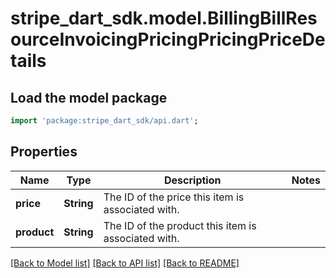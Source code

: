 # stripe_dart_sdk.model.BillingBillResourceInvoicingPricingPricingPriceDetails

## Load the model package
```dart
import 'package:stripe_dart_sdk/api.dart';
```

## Properties
Name | Type | Description | Notes
------------ | ------------- | ------------- | -------------
**price** | **String** | The ID of the price this item is associated with. | 
**product** | **String** | The ID of the product this item is associated with. | 

[[Back to Model list]](../README.md#documentation-for-models) [[Back to API list]](../README.md#documentation-for-api-endpoints) [[Back to README]](../README.md)


